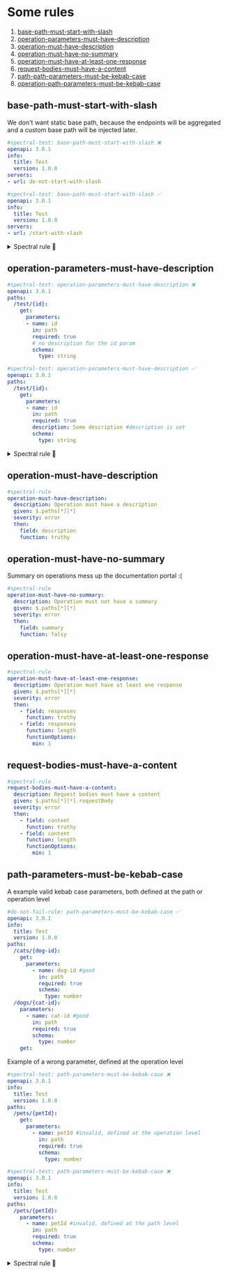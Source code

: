 # Some rules

1. [base-path-must-start-with-slash](#base-path-must-start-with-slash)
2. [operation-parameters-must-have-description](#operation-parameters-must-have-description)
3. [operation-must-have-description](#operation-must-have-description)
4. [operation-must-have-no-summary](#operation-must-have-no-summary)
5. [operation-must-have-at-least-one-response](#operation-must-have-at-least-one-response)
6. [request-bodies-must-have-a-content](#request-bodies-must-have-a-content)
7. [path-path-parameters-must-be-kebab-case](#path-path-parameters-must-be-kebab-case)
8. [operation-path-parameters-must-be-kebab-case](#operation-path-parameters-must-be-kebab-case)

## base-path-must-start-with-slash

We don't want static base path, because the endpoints will be aggregated and a custom base path will be injected later.

```yaml
#spectral-test: base-path-must-start-with-slash ❌
openapi: 3.0.1
info:
  title: Test
  version: 1.0.0
servers:
- url: do-not-start-with-slash
```

```yaml
#spectral-test: base-path-must-start-with-slash ✅
openapi: 3.0.1
info:
  title: Test
  version: 1.0.0
servers:
- url: /start-with-slash
```

<details>
  <summary>Spectral rule 🤖</summary>

```yaml
#spectral-rule
base-path-must-start-with-slash:
  description: Base path must start with /.
  message: "{{description}}. But was {{value}}."
  given: $.servers[*]
  severity: error
  then:
    field: url
    function: pattern
    functionOptions:
      match: "^\/"
```

</details>

## operation-parameters-must-have-description

```yaml
#spectral-test: operation-parameters-must-have-description ❌
openapi: 3.0.1
paths:
  /test/{id}:
    get:
      parameters:
      - name: id
        in: path
        required: true
        # no description for the id param
        schema:
          type: string
```

```yaml
#spectral-test: operation-parameters-must-have-description ✅
openapi: 3.0.1
paths:
  /test/{id}:
    get:
      parameters:
      - name: id
        in: path
        required: true
        description: Some description #description is set
        schema:
          type: string
```

<details>
  <summary>Spectral rule 🤖</summary>

```yaml
#spectral-rule
operation-parameters-must-have-description:
  description: Operation parameters must have a description
  given: $.paths[*][*].parameters[*]
  severity: error
  then:
    field: description
    function: truthy
```

</details>


## operation-must-have-description

```yaml
#spectral-rule
operation-must-have-description:
  description: Operation must have a description
  given: $.paths[*][*]
  severity: error
  then:
    field: description
    function: truthy
```

## operation-must-have-no-summary

Summary on operations mess up the documentation portal :(

```yaml
#spectral-rule
operation-must-have-no-summary:
  description: Operation must not have a summary
  given: $.paths[*][*]
  severity: error
  then:
    field: summary
    function: falsy
```

## operation-must-have-at-least-one-response

```yaml
#spectral-rule
operation-must-have-at-least-one-response:
  description: Operation must have at least one response
  given: $.paths[*][*]
  severity: error
  then:
    - field: responses
      function: truthy
    - field: responses
      function: length
      functionOptions:
        min: 1
```

## request-bodies-must-have-a-content

```yaml
#spectral-rule
request-bodies-must-have-a-content:
  description: Request bodies must have a content
  given: $.paths[*][*].requestBody
  severity: error
  then:
    - field: content
      function: truthy
    - field: content
      function: length
      functionOptions:
        min: 1
```

## path-parameters-must-be-kebab-case

A example valid kebab case parameters, both defined at the path or operation level
```yaml
#do-not-fail-rule: path-parameters-must-be-kebab-case ✅
openapi: 3.0.1
info:
  title: Test
  version: 1.0.0
paths:
  /cats/{dog-id}: 
    get:
      parameters:
        - name: dog-id #good
          in: path
          required: true
          schema:
            type: number
  /dogs/{cat-id}: 
    parameters:
      - name: cat-id #good
        in: path
        required: true
        schema:
          type: number
    get: 
```


Example of a wrong parameter, defined at the operation level
```yaml
#spectral-test: path-parameters-must-be-kebab-case ❌
openapi: 3.0.1
info:
  title: Test
  version: 1.0.0
paths:
  /pets/{petId}: 
    get:
      parameters:
        - name: petId #invalid, defined at the operation level
          in: path
          required: true
          schema:
            type: number
```

```yaml
#spectral-test: path-parameters-must-be-kebab-case ❌
openapi: 3.0.1
info:
  title: Test
  version: 1.0.0
paths:
  /pets/{petId}:
    parameters:
      - name: petId #invalid, defined at the path level
        in: path
        required: true
        schema:
          type: number
```

<details>
  <summary>Spectral rule 🤖</summary>

This use the **pathParameters** alias to target both the parameters in the "paths" and the "operations.

```yaml
#spectral-rule
path-parameters-must-be-kebab-case:
  description: Path parameters must be kebabd case
  given: "#parameters[?(@.in==\"path\")]"
  severity: error
  then:
    field: name
    function: pattern
    functionOptions:
      match: "^[a-z][a-z0-9]*(?:-[a-z0-9]+)*$"
```

</details>